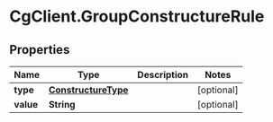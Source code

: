 # CgClient.GroupConstructureRule

## Properties

Name | Type | Description | Notes
------------ | ------------- | ------------- | -------------
**type** | [**ConstructureType**](ConstructureType.md) |  | [optional] 
**value** | **String** |  | [optional] 


